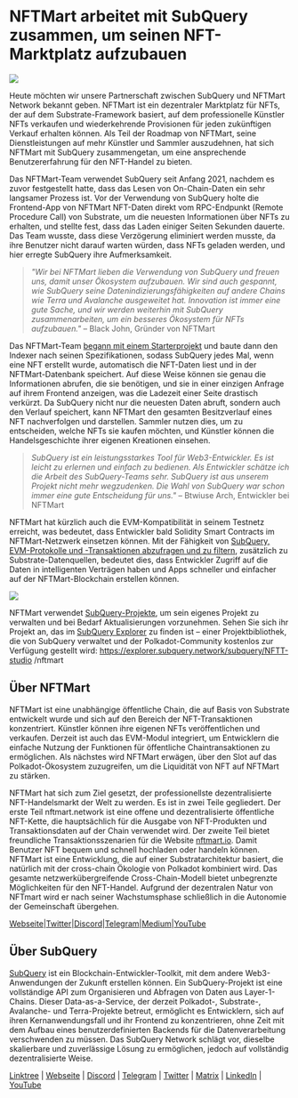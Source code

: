 # NFTMart arbeitet mit SubQuery zusammen, um seinen NFT-Marktplatz aufzubauen

![](https://miro.medium.com/max/1400/0*vB2_xu-7yCBfqX0Y)

Heute möchten wir unsere Partnerschaft zwischen SubQuery und NFTMart Network bekannt geben. NFTMart ist ein dezentraler Marktplatz für NFTs, der auf dem Substrate-Framework basiert, auf dem professionelle Künstler NFTs verkaufen und wiederkehrende Provisionen für jeden zukünftigen Verkauf erhalten können. Als Teil der Roadmap von NFTMart, seine Dienstleistungen auf mehr Künstler und Sammler auszudehnen, hat sich NFTMart mit SubQuery zusammengetan, um eine ansprechende Benutzererfahrung für den NFT-Handel zu bieten.

Das NFTMart-Team verwendet SubQuery seit Anfang 2021, nachdem es zuvor festgestellt hatte, dass das Lesen von On-Chain-Daten ein sehr langsamer Prozess ist. Vor der Verwendung von SubQuery holte die Frontend-App von NFTMart NFT-Daten direkt vom RPC-Endpunkt (Remote Procedure Call) von Substrate, um die neuesten Informationen über NFTs zu erhalten, und stellte fest, dass das Laden einiger Seiten Sekunden dauerte. Das Team wusste, dass diese Verzögerung eliminiert werden musste, da ihre Benutzer nicht darauf warten würden, dass NFTs geladen werden, und hier erregte SubQuery ihre Aufmerksamkeit.

> _"Wir bei NFTMart lieben die Verwendung von SubQuery und freuen uns, damit unser Ökosystem aufzubauen. Wir sind auch gespannt, wie SubQuery seine Datenindizierungsfähigkeiten auf andere Chains wie Terra und Avalanche ausgeweitet hat. Innovation ist immer eine gute Sache, und wir werden weiterhin mit SubQuery zusammenarbeiten, um ein besseres Ökosystem für NFTs aufzubauen."_ – Black John, Gründer von NFTMart

Das NFTMart-Team [begann mit einem Starterprojekt](https://github.com/orgs/subquery/repositories?language=&q=starter&sort=&type=all) und baute dann den Indexer nach seinen Spezifikationen, sodass SubQuery jedes Mal, wenn eine NFT erstellt wurde, automatisch die NFT-Daten liest und in der NFTMart-Datenbank speichert. Auf diese Weise können sie genau die Informationen abrufen, die sie benötigen, und sie in einer einzigen Anfrage auf ihrem Frontend anzeigen, was die Ladezeit einer Seite drastisch verkürzt. Da SubQuery nicht nur die neuesten Daten abruft, sondern auch den Verlauf speichert, kann NFTMart den gesamten Besitzverlauf eines NFT nachverfolgen und darstellen. Sammler nutzen dies, um zu entscheiden, welche NFTs sie kaufen möchten, und Künstler können die Handelsgeschichte ihrer eigenen Kreationen einsehen.

> _SubQuery ist ein leistungsstarkes Tool für Web3-Entwickler. Es ist leicht zu erlernen und einfach zu bedienen. Als Entwickler schätze ich die Arbeit des SubQuery-Teams sehr. SubQuery ist aus unserem Projekt nicht mehr wegzudenken. Die Wahl von SubQuery war schon immer eine gute Entscheidung für uns."_ – Btwiuse Arch, Entwickler bei NFTMart

NFTMart hat kürzlich auch die EVM-Kompatibilität in seinem Testnetz erreicht, was bedeutet, dass Entwickler bald Solidity Smart Contracts im NFTMart-Netzwerk einsetzen können. Mit der Fähigkeit von [SubQuery, EVM-Protokolle und -Transaktionen abzufragen und zu filtern](./20211028-moonbeam-evm.md), zusätzlich zu Substrate-Datenquellen, bedeutet dies, dass Entwickler Zugriff auf die Daten in intelligenten Verträgen haben und Apps schneller und einfacher auf der NFTMart-Blockchain erstellen können.

![](https://miro.medium.com/max/1400/0*_7mYU-un7otKsBM3)

NFTMart verwendet [SubQuery-Projekte](https://project.subquery.network/), um sein eigenes Projekt zu verwalten und bei Bedarf Aktualisierungen vorzunehmen. Sehen Sie sich ihr Projekt an, das im [SubQuery Explorer](https://explorer.subquery.network/) zu finden ist – einer Projektbibliothek, die von SubQuery verwaltet und der Polkadot-Community kostenlos zur Verfügung gestellt wird: https://explorer.subquery.network/subquery/NFTT-studio /nftmart

## Über NFTMart

NFTMart ist eine unabhängige öffentliche Chain, die auf Basis von Substrate entwickelt wurde und sich auf den Bereich der NFT-Transaktionen konzentriert. Künstler können ihre eigenen NFTs veröffentlichen und verkaufen. Derzeit ist auch das EVM-Modul integriert, um Entwicklern die einfache Nutzung der Funktionen für öffentliche Chaintransaktionen zu ermöglichen. Als nächstes wird NFTMart erwägen, über den Slot auf das Polkadot-Ökosystem zuzugreifen, um die Liquidität von NFT auf NFTMart zu stärken.

NFTMart hat sich zum Ziel gesetzt, der professionellste dezentralisierte NFT-Handelsmarkt der Welt zu werden. Es ist in zwei Teile gegliedert. Der erste Teil nftmart.network ist eine offene und dezentralisierte öffentliche NFT-Kette, die hauptsächlich für die Ausgabe von NFT-Produkten und Transaktionsdaten auf der Chain verwendet wird. Der zweite Teil bietet freundliche Transaktionsszenarien für die Website [nftmart.io](http://nftmart.io/). Damit Benutzer NFT bequem und schnell hochladen oder handeln können. NFTMart ist eine Entwicklung, die auf einer Substratarchitektur basiert, die natürlich mit der cross-chain Ökologie von Polkadot kombiniert wird. Das gesamte netzwerkübergreifende Cross-Chain-Modell bietet unbegrenzte Möglichkeiten für den NFT-Handel. Aufgrund der dezentralen Natur von NFTmart wird er nach seiner Wachstumsphase schließlich in die Autonomie der Gemeinschaft übergehen.

[Webseite](http://nftmart.io/)|[Twitter](https://twitter.com/nftmartio)|[Discord](https://discord.gg/jNMeDvvvvR)|[Telegram](https://t.me/NFTMartio)|[Medium](https://github.com/NFTT-studio)|[YouTube](https://nftmart-io.medium.com/)

## Über SubQuery

[SubQuery](https://subquery.network/) ist ein Blockchain-Entwickler-Toolkit, mit dem andere Web3-Anwendungen der Zukunft erstellen können. Ein SubQuery-Projekt ist eine vollständige API zum Organisieren und Abfragen von Daten aus Layer-1-Chains. Dieser Data-as-a-Service, der derzeit Polkadot-, Substrate-, Avalanche- und Terra-Projekte betreut, ermöglicht es Entwicklern, sich auf ihren Kernanwendungsfall und ihr Frontend zu konzentrieren, ohne Zeit mit dem Aufbau eines benutzerdefinierten Backends für die Datenverarbeitung verschwenden zu müssen. Das SubQuery Network schlägt vor, dieselbe skalierbare und zuverlässige Lösung zu ermöglichen, jedoch auf vollständig dezentralisierte Weise.

[Linktree](https://linktr.ee/subquerynetwork) | [Webseite](https://subquery.network/) | [Discord](https://discord.com/invite/78zg8aBSMG) | [Telegram](https://t.me/subquerynetwork) | [Twitter](https://twitter.com/subquerynetwork) | [Matrix](https://matrix.to/#/#subquery:matrix.org) | [LinkedIn](https://www.linkedin.com/company/subquery) | [YouTube](https://www.youtube.com/channel/UCi1a6NUUjegcLHDFLr7CqLw)
